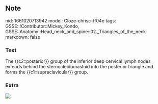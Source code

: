 ## Note
nid: 1661020713942
model: Cloze-chrisc-ff04e
tags: GSSE::!Contributor::Mickey_Kondo, GSSE::Anatomy::Head_neck_and_spine::02._Triangles_of_the_neck
markdown: false

### Text
The {{c2::posterior}} group of the inferior deep cervical lymph nodes extends behind the sternocleidomastoid into the posterior triangle and forms the {{c1::supraclavicular}} group.

### Extra
<img src="Gray602.png">
